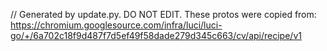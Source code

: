 // Generated by update.py. DO NOT EDIT.
These protos were copied from:
https://chromium.googlesource.com/infra/luci/luci-go/+/6a702c18f9d487f7d5ef49f58dade279d345c663/cv/api/recipe/v1
